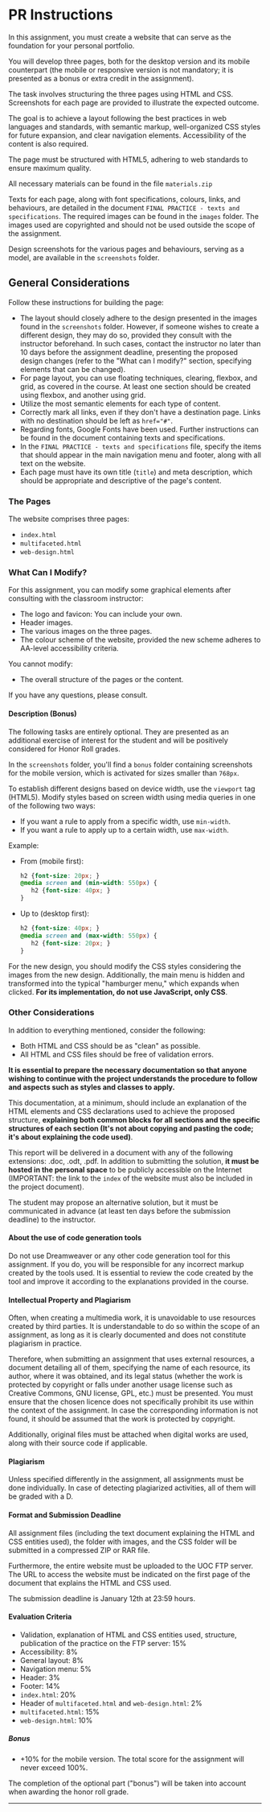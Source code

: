 # PR Instructions

In this assignment, you must create a website that can serve as the foundation for your personal portfolio.

You will develop three pages, both for the desktop version and its mobile counterpart (the mobile or responsive version is not mandatory; it is presented as a bonus or extra credit in the assignment).

The task involves structuring the three pages using HTML and CSS. Screenshots for each page are provided to illustrate the expected outcome.

The goal is to achieve a layout following the best practices in web languages and standards, with semantic markup, well-organized CSS styles for future expansion, and clear navigation elements. Accessibility of the content is also required.

The page must be structured with HTML5, adhering to web standards to ensure maximum quality.

All necessary materials can be found in the file `materials.zip`

Texts for each page, along with font specifications, colours, links, and behaviours, are detailed in the document `FINAL PRACTICE - texts and specifications`. The required images can be found in the `images` folder. The images used are copyrighted and should not be used outside the scope of the assignment.

Design screenshots for the various pages and behaviours, serving as a model, are available in the `screenshots` folder.

## General Considerations

Follow these instructions for building the page:

- The layout should closely adhere to the design presented in the images found in the `screenshots` folder. However, if someone wishes to create a different design, they may do so, provided they consult with the instructor beforehand. In such cases, contact the instructor no later than 10 days before the assignment deadline, presenting the proposed design changes (refer to the "What can I modify?" section, specifying elements that can be changed).
- For page layout, you can use floating techniques, clearing, flexbox, and grid, as covered in the course. At least one section should be created using flexbox, and another using grid.
- Utilize the most semantic elements for each type of content.
- Correctly mark all links, even if they don't have a destination page. Links with no destination should be left as `href="#"`.
- Regarding fonts, Google Fonts have been used. Further instructions can be found in the document containing texts and specifications.
- In the `FINAL PRACTICE - texts and specifications` file, specify the items that should appear in the main navigation menu and footer, along with all text on the website.
- Each page must have its own title (`title`) and meta description, which should be appropriate and descriptive of the page's content.

### The Pages

The website comprises three pages:

- `index.html`
- `multifaceted.html`
- `web-design.html`

### What Can I Modify?

For this assignment, you can modify some graphical elements after consulting with the classroom instructor:

- The logo and favicon: You can include your own.
- Header images.
- The various images on the three pages.
- The colour scheme of the website, provided the new scheme adheres to AA-level accessibility criteria.

You cannot modify:

- The overall structure of the pages or the content.

If you have any questions, please consult.

#### Description (Bonus)

The following tasks are entirely optional. They are presented as an additional exercise of interest for the student and will be positively considered for Honor Roll grades.

In the `screenshots` folder, you'll find a `bonus` folder containing screenshots for the mobile version, which is activated for sizes smaller than `768px`.

To establish different designs based on device width, use the `viewport` tag (HTML5). Modify styles based on screen width using media queries in one of the following two ways:

- If you want a rule to apply from a specific width, use `min-width`.
- If you want a rule to apply up to a certain width, use `max-width`.

Example:

- From (mobile first):

  ```css
  h2 {font-size: 20px; }
  @media screen and (min-width: 550px) {
     h2 {font-size: 40px; }
  }
  ```

- Up to (desktop first):

  ```css
  h2 {font-size: 40px; }
  @media screen and (max-width: 550px) {
     h2 {font-size: 20px; }
  }
  ```

For the new design, you should modify the CSS styles considering the images from the new design. Additionally, the main menu is hidden and transformed into the typical "hamburger menu," which expands when clicked. **For its implementation, do not use JavaScript, only CSS**.

### Other Considerations

In addition to everything mentioned, consider the following:

- Both HTML and CSS should be as "clean" as possible.
- All HTML and CSS files should be free of validation errors.

**It is essential to prepare the necessary documentation so that anyone wishing to continue with the project understands the procedure to follow and aspects such as styles and classes to apply.**

This documentation, at a minimum, should include an explanation of the HTML elements and CSS declarations used to achieve the proposed structure, **explaining both common blocks for all sections and the specific structures of each section (It's not about copying and pasting the code; it's about explaining the code used)**.

This report will be delivered in a document with any of the following extensions: .doc, .odt, .pdf. In addition to submitting the solution, **it must be hosted in the personal space** to be publicly accessible on the Internet (IMPORTANT: the link to the `index` of the website must also be included in the project document).

The student may propose an alternative solution, but it must be communicated in advance (at least ten days before the submission deadline) to the instructor.

#### About the use of code generation tools

Do not use Dreamweaver or any other code generation tool for this assignment. If you do, you will be responsible for any incorrect markup created by the tools used. It is essential to review the code created by the tool and improve it according to the explanations provided in the course.

#### Intellectual Property and Plagiarism

Often, when creating a multimedia work, it is unavoidable to use resources created by third parties. It is understandable to do so within the scope of an assignment, as long as it is clearly documented and does not constitute plagiarism in practice.

Therefore, when submitting an assignment that uses external resources, a document detailing all of them, specifying the name of each resource, its author, where it was obtained, and its legal status (whether the work is protected by copyright or falls under another usage license such as Creative Commons, GNU license, GPL, etc.) must be presented. You must ensure that the chosen licence does not specifically prohibit its use within the context of the assignment. In case the corresponding information is not found, it should be assumed that the work is protected by copyright.

Additionally, original files must be attached when digital works are used, along with their source code if applicable.

#### Plagiarism

Unless specified differently in the assignment, all assignments must be done individually. In case of detecting plagiarized activities, all of them will be graded with a D.

#### Format and Submission Deadline

All assignment files (including the text document explaining the HTML and CSS entities used), the folder with images, and the CSS folder will be submitted in a compressed ZIP or RAR file.

Furthermore, the entire website must be uploaded to the UOC FTP server. The URL to access the website must be indicated on the first page of the document that explains the HTML and CSS used.

The submission deadline is January 12th at 23:59 hours.

#### Evaluation Criteria

- Validation, explanation of HTML and CSS entities used, structure, publication of the practice on the FTP server: 15%
- Accessibility: 8%
- General layout: 8%
- Navigation menu: 5%
- Header: 3%
- Footer: 14%
- `index.html`: 20%
- Header of `multifaceted.html` and `web-design.html`: 2%
- `multifaceted.html`: 15%
- `web-design.html`: 10%

##### Bonus

- +10% for the mobile version. The total score for the assignment will never exceed 100%.

The completion of the optional part ("bonus") will be taken into account when awarding the honor roll grade.

---
